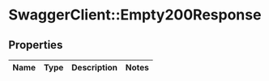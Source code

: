 # SwaggerClient::Empty200Response

## Properties
Name | Type | Description | Notes
------------ | ------------- | ------------- | -------------


